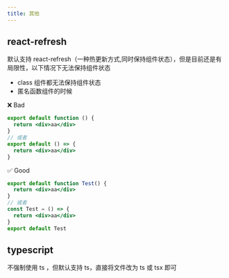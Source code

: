 ```yaml
---
title: 其他
---
```


## react-refresh

默认支持 react-refresh（一种热更新方式,同时保持组件状态），但是目前还是有局限性，以下情况下无法保持组件状态

- class 组件都无法保持组件状态
- 匿名函数组件的时候

❌ Bad

```jsx | pure
export default function () {
  return <div>aa</div>
}
// 或者
export default () => {
  return <div>aa</div>
}
```

✅ Good

```jsx | pure
export default function Test() {
  return <div>aa</div>
}
// 或者
const Test = () => {
  return <div>aa</div>
}
export default Test
```

## typescript

不强制使用 ts ，但默认支持 ts，直接将文件改为 ts 或 tsx 即可
